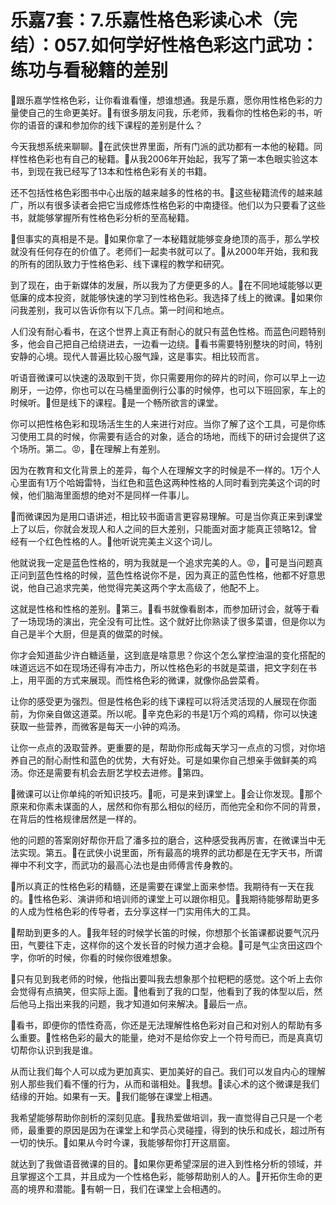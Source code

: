 # 乐嘉7套：7.乐嘉性格色彩读心术（完结）：057.如何学好性格色彩这门武功：练功与看秘籍的差别

🎼跟乐嘉学性格色彩，让你看谁看懂，想谁想通。我是乐嘉，愿你用性格色彩的力量使自己的生命更美好。🎼有很多朋友问我，乐老师，我看你的性格色彩的书，听你的语音的课和参加你的线下课程的差别是什么？

今天我想系统来聊聊。🎼在武侠世界里面，所有门派的武功都有一本他的秘籍。同样性格色彩也有自己的秘籍。🎼从我2006年开始起，我写了第一本色眼实验这本书，到现在我已经写了13本和性格色彩有关的书籍。

还不包括性格色彩图书中心出版的越来越多的性格的书。🎼这些秘籍流传的越来越广，所以有很多读者会把它当成修炼性格色彩的中南捷径。他们以为只要看了这些书，就能够掌握所有性格色彩分析的至高秘籍。

🎼但事实的真相是不是。🎼如果你拿了一本秘籍就能够变身绝顶的高手，那么学校就没有任何存在的价值了。老师们一起卖书就可以了。🎼从2000年开始，我和我的所有的团队致力于性格色彩、线下课程的教学和研究。

到了现在，由于新媒体的发展，所以我为了方便更多的人。🎼在不同地域能够以更低廉的成本投资，就能够快速的学习到性格色彩。我选择了线上的微课。🎼如果你问我差别，我可以告诉你有以下几点。第一时间和地点。

人们没有耐心看书，在这个世界上真正有耐心的就只有蓝色性格。而蓝色问题特别多，他会自己把自己给绕进去，一边看一边绕。🎼看书需要特别整块的时间，特别安静的心境。现代人普遍比较心服气躁，这是事实。相比较而言。

听语音微课可以快速的汲取到干货，你只需要用你的碎片的时间，你可以早上一边刷牙，一边停，你也可以在马桶里面例行公事的时候停，也可以下班回家，车上的时候听。🎼但是线下的课程。🎼是一个畅所欲言的课堂。

你可以把性格色彩和现场活生生的人来进行对应。当你了解了这个工具，可是你练习使用工具的时候，你需要有适合的对象，适合的场地，而线下的研讨会提供了这个场所。第二。😡，🎼在理解上有差别。

因为在教育和文化背景上的差异，每个人在理解文字的时候是不一样的。1万个人心里面有1万个哈姆雷特，当红色和蓝色这两种性格的人同时看到完美这个词的时候，他们脑海里面想的绝对不是同样一件事儿。

🎼而微课因为是用口语讲述，相比较书面语言更容易理解。可是当你真正来到课堂上了以后，你就会发现人和人之间的巨大差别，只能面对面才能真正领略12。曾经有一个红色性格的人。🎼他听说完美主义这个词儿。

他就说我一定是蓝色性格的，明为我就是一个追求完美的人。😡，🎼可是当问题真正问到蓝色性格的时候，蓝色性格说你不是，因为真正的蓝色性格，他都不好意思说，他自己追求完美，他觉得完美这两个字太高级了，他配不上。

这就是性格和性格的差别。🎼第三。🎼看书就像看剧本，而参加研讨会，就等于看了一场现场的演出，完全没有可比性。这个就好比你熟读了很多菜谱，但是你以为自己是半个大厨，但是真的做菜的时候。

你才会知道盐少许白糖适量，这到底是啥意思？你这个怎么掌控油温的变化搭配的味道远远不如在现场还得有冲击力，所以性格色彩的书就是菜谱，把文字刻在书上，用平面的方式来展现。而性格色彩的微课，就像你品尝菜肴。

让你的感受更为强烈。但是性格色彩的线下课程可以将活灵活现的人展现在你面前，为你亲自做这道菜。所以呢。🎼辛克色彩的书是1万个鸡的鸡精，你可以快速获取一些营养，而微客是每天一小钟的鸡汤。

让你一点点的汲取营养。更重要的是，帮助你形成每天学习一点点的习惯，对你培养自己的耐心耐性和蓝色的优势，大有好处。可是如果你自己想亲手做鲜美的鸡汤。你还是需要有机会去厨艺学校去进修。🎼第四。

🎼微课可以让你单纯的听知识技巧。🎼呃，可是来到课堂上。🎼会让你发现。🎼那个原来和你素未谋面的人，居然和你有那么相似的经历，而他完全和你不同的背景，在背后的性格规律居然是一样的。

他的问题的答案刚好帮你开启了潘多拉的磨合，这种感受我再厉害，在微课当中无法实现。第五。🎼在武侠小说里面，所有最高的境界的武功都是在无字天书，所谓禅中不利文字，而武功的最高心法也是由师傅言传身教的。

🎼所以真正的性格色彩的精髓，还是需要在课堂上面来参悟。我期待有一天在我的。🎼性格色彩、演讲师和培训师的课堂上可以跟你相见。🎼我期待能够帮助更多的人成为性格色彩的传导者，去分享这样一门实用伟大的工具。

🎼帮助到更多的人。🎼我年轻的时候学长笛的时候，你想那个长笛课都说要气沉丹田，气要往下走，这样你的这个发长音的时候力道才会稳。🎼可是气尘贪田这四个字，你听的时候，你看的时候你很难想象。

🎼只有见到我老师的时候，他指出要叫我去想象那个拉粑粑的感觉。这个听上去你会觉得有点搞笑，但实际上面。🎼他看到了我的口型，他看到了我的体型以后，然后他马上指出来我的问题，我才知道如何来解决。🎼最后一点。

🎼看书，即便你的悟性奇高，你还是无法理解性格色彩对自己和对别人的帮助有多么重要。🎼性格色彩的最大的能量，绝对不是给你安上一个符号而已，而是真真切切帮你认识到我是谁。

从而让我们每个人可以成为更加真实、更加美好的自己。我们可以发自内心的理解别人那些我们看不懂的行为，从而和谐相处。🎼我想。🎼读心术的这个微课是我们结缘的开始。如果有一天。🎼我们能够在课堂上相遇。

我希望能够帮助你剖析的深刻见底。🎼我热爱做培训，我一直觉得自己只是一个老师，最重要的原因是因为在课堂上和学员心灵碰撞，得到的快乐和成长，超过所有一切的快乐。🎼如果从今时今课，我能够帮你打开这扇窗。

就达到了我做语音微课的目的。🎼如果你更希望深层的进入到性格分析的领域，并且掌握这个工具，并且成为一个性格色彩，能够帮助别人的人。🎼开拓你生命的更高的境界和潜能。🎼有朝一日，我们在课堂上会相遇的。


